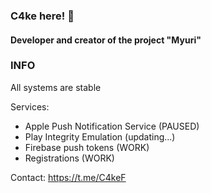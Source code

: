 ### C4ke here! 👋
#### Developer and creator of the project "Myuri"

### INFO
All systems are stable

Services:
- Apple Push Notification Service (PAUSED)
- Play Integrity Emulation (updating...)
- Firebase push tokens (WORK)
- Registrations (WORK)

Contact: https://t.me/C4keF
